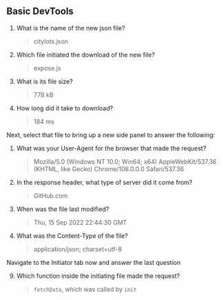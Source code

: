 ## Basic DevTools

1. What is the name of the new json file?
    > citylots.json

2. Which file initiated the download of the new file?
    > expose.js

3. What is its file size?
    > 778 kB

4. How long did it take to download?
    > 184 ms

Next, select that file to bring up a new side panel to answer the following:

1. What was your User-Agent for the browser that made the request?
    > Mozilla/5.0 (Windows NT 10.0; Win64; x64) AppleWebKit/537.36 (KHTML, like Gecko) Chrome/106.0.0.0 Safari/537.36

2. In the response header, what type of server did it come from?
    > GitHub.com

3. When was the file last modified?
    > Thu, 15 Sep 2022 22:44:30 GMT

4. What was the Content-Type of the file?
    > application/json; charset=utf-8

Navigate to the Initiator tab now and answer the last question

9. Which function inside the initiating file made the request?
    > `fetchData`, which was called by `init`